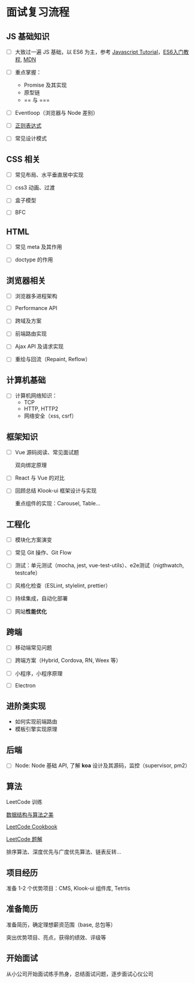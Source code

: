 # 面试复习流程



## JS 基础知识

- [ ] 大致过一遍 JS 基础，以 ES6 为主，参考 [Javascript Tutorial](https://javascript.info/)，[ES6入门教程](https://es6.ruanyifeng.com/), [MDN](https://developer.mozilla.org/zh-CN/)
- [ ] 重点掌握：
  - Promise 及其实现
  - 原型链
  - == 与 ===
- [ ] Eventloop（浏览器与 Node 差别）
- [ ] [正则表达式](https://juejin.cn/post/6844903487155732494#heading-14)
- [ ] 常见设计模式



## CSS 相关

- [ ] 常见布局、水平垂直居中实现
- [ ] css3 动画、过渡
- [ ] 盒子模型
- [ ] BFC



## HTML

- [ ] 常见 meta 及其作用
- [ ] doctype 的作用



## 浏览器相关

- [ ] 浏览器多进程架构
- [ ] Performance API
- [ ] 跨域及方案
- [ ] 前端路由实现
- [ ] Ajax API 及请求实现
- [ ] 重绘与回流（Repaint, Reflow）



## 计算机基础

- [ ] 计算机网络知识：
  - TCP
  - HTTP, HTTP2
  - 网络安全（xss, csrf）



## 框架知识

- [ ] Vue 源码阅读、常见面试题

  双向绑定原理

- [ ] React 与 Vue 的对比

- [ ] 回顾总结 Klook-ui 框架设计与实现

  重点组件的实现：Carousel, Table...



## 工程化

- [ ] 模块化方案演变
- [ ] 常见 Git 操作、Git Flow
- [ ] 测试：单元测试（mocha, jest, vue-test-utils）、e2e测试（nigthwatch, testcafe）
- [ ] 风格化检查（ESLint, stylelint, prettier）
- [ ] 持续集成，自动化部署
- [ ] 网站**性能优化**



## 跨端

- [ ] 移动端常见问题
- [ ] 跨端方案（Hybrid, Cordova, RN, Weex 等）
- [ ] 小程序，小程序原理
- [ ] Electron



## 进阶类实现

- 如何实现前端路由
- 模板引擎实现原理



## 后端

- [ ] Node: Node 基础 API, 了解 **koa** 设计及其源码，监控（supervisor, pm2）



## 算法

LeetCode 训练

[数据结构与算法之美](https://time.geekbang.org/column/intro/126)

[LeetCode Cookbook](https://books.halfrost.com/leetcode/)

[LeetCode 题解](https://leetcode-solution-leetcode-pp.gitbook.io/leetcode-solution/)

排序算法、深度优先与广度优先算法、链表反转...



## 项目经历

准备 1-2 个优势项目：CMS, Klook-ui 组件库, Tetrtis



## 准备简历

准备简历，确定理想薪资范围（base, 总包等）

突出优势项目、亮点，获得的绩效、评级等



## 开始面试

从小公司开始面试练手热身，总结面试问题，逐步面试心仪公司